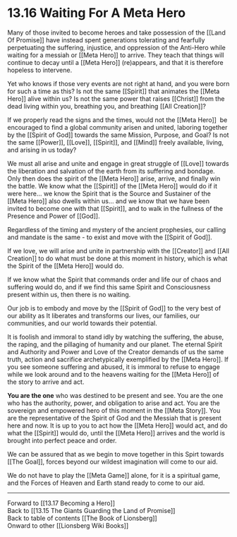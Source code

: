 # 13.16 Waiting For A Meta Hero

Many of those invited to become heroes and take possession of the [[Land Of Promise]] have instead spent generations tolerating and fearfully perpetuating the suffering, injustice, and oppression of the Anti-Hero while waiting for a messiah or [[Meta Hero]] to arrive. They teach that things will continue to decay until a [[Meta Hero]] (re)appears, and that it is therefore hopeless to intervene.

Yet who knows if those very events are not right at hand, and you were born for such a time as this? Is not the same [[Spirit]] that animates the [[Meta Hero]] alive within us? Is not the same power that raises [[Christ]] from the dead living within you, breathing you, and breathing [[All Creation]]? 

If we properly read the signs and the times, would not the [[Meta Hero]]  be encouraged to find a global community arisen and united, laboring together by the [[Spirit of God]] towards the same Mission, Purpose, and Goal? Is not the same [[Power]], [[Love]], [[Spirit]], and [[Mind]] freely available, living, and arising in us today?

We must all arise and unite and engage in great struggle of [[Love]] towards the liberation and salvation of the earth from its suffering and bondage. Only then does the spirit of the [[Meta Hero]] arise, arrive, and finally win the battle. We know what the [[Spirit]] of the [[Meta Hero]] would do if it were here… we know the Spirit that is the Source and Sustainer of the [[Meta Hero]] also dwells within us… and we know that we have been invited to become one with that [[Spirit]], and to walk in the fullness of the Presence and Power of [[God]]. 

Regardless of the timing and mystery of the ancient prophesies, our calling and mandate is the same - to exist and move with the [[Spirit of God]]. 

If we love, we will arise and unite in partnership with the [[Creator]] and [[All Creation]] to do what must be done at this moment in history, which is what the Spirit of the [[Meta Hero]] would do.

If we know what the Spirit that commands order and life our of chaos and suffering would do, and if we find this same Spirit and Consciousness present within us, then there is no waiting. 

Our job is to embody and move by the [[Spirit of God]] to the very best of our ability as It liberates and transforms our lives, our families, our communities, and our world towards their potential.

It is foolish and immoral to stand idly by watching the suffering, the abuse, the raping, and the pillaging of humanity and our planet. The eternal Spirit and Authority and Power and Love of the Creator demands of us the same truth, action and sacrifice archetypically exemplified by the [[Meta Hero]]. If you see someone suffering and abused, it is immoral to refuse to engage while we look around and to the heavens waiting for the [[Meta Hero]] of the story to arrive and act.

**You are the one** who was destined to be present and see. You are the one who has the authority, power, and obligation to arise and act. You are the sovereign and empowered hero of this moment in the [[Meta Story]]. You are the representative of the Spirit of God and the Messiah that is present here and now. It is up to you to act how the [[Meta Hero]] would act, and do what the [[Spirit]] would do, until the [[Meta Hero]] arrives and the world is brought into perfect peace and order.

We can be assured that as we begin to move together in this Spirt towards [[The Goal]], forces beyond our wildest imagination will come to our aid.

We do not have to play the [[Meta Game]] alone, for it is a spiritual game, and the Forces of Heaven and Earth stand ready to come to our aid.

___

Forward to [[13.17 Becoming a Hero]]  
Back to [[13.15 The Giants Guarding the Land of Promise]]  
Back to table of contents [[The Book of Lionsberg]]  
Onward to other [[Lionsberg Wiki Books]]  
